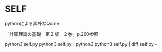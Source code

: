 SELF
====

pythonによる素朴なQuine

「計算理論の基礎　第２版　２巻」p.260参照

python3 self.py
python3 self.py | python3
python3 self.py | diff self.py -
